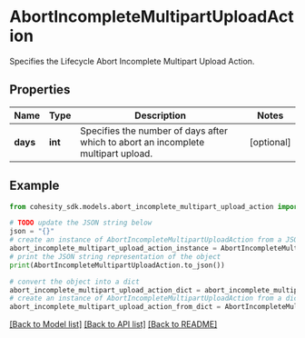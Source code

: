 # AbortIncompleteMultipartUploadAction

Specifies the Lifecycle Abort Incomplete Multipart Upload Action.

## Properties

Name | Type | Description | Notes
------------ | ------------- | ------------- | -------------
**days** | **int** | Specifies the number of days after which to abort an incomplete multipart upload. | [optional] 

## Example

```python
from cohesity_sdk.models.abort_incomplete_multipart_upload_action import AbortIncompleteMultipartUploadAction

# TODO update the JSON string below
json = "{}"
# create an instance of AbortIncompleteMultipartUploadAction from a JSON string
abort_incomplete_multipart_upload_action_instance = AbortIncompleteMultipartUploadAction.from_json(json)
# print the JSON string representation of the object
print(AbortIncompleteMultipartUploadAction.to_json())

# convert the object into a dict
abort_incomplete_multipart_upload_action_dict = abort_incomplete_multipart_upload_action_instance.to_dict()
# create an instance of AbortIncompleteMultipartUploadAction from a dict
abort_incomplete_multipart_upload_action_from_dict = AbortIncompleteMultipartUploadAction.from_dict(abort_incomplete_multipart_upload_action_dict)
```
[[Back to Model list]](../README.md#documentation-for-models) [[Back to API list]](../README.md#documentation-for-api-endpoints) [[Back to README]](../README.md)


